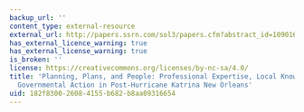 ```yaml
---
backup_url: ''
content_type: external-resource
external_url: http://papers.ssrn.com/sol3/papers.cfm?abstract_id=1090161
has_external_licence_warning: true
has_external_license_warning: true
is_broken: ''
license: https://creativecommons.org/licenses/by-nc-sa/4.0/
title: 'Planning, Plans, and People: Professional Expertise, Local Knowledge, and
  Governmental Action in Post-Hurricane Katrina New Orleans'
uid: 182f8300-2608-4155-b682-b8aa09316654
---
```

